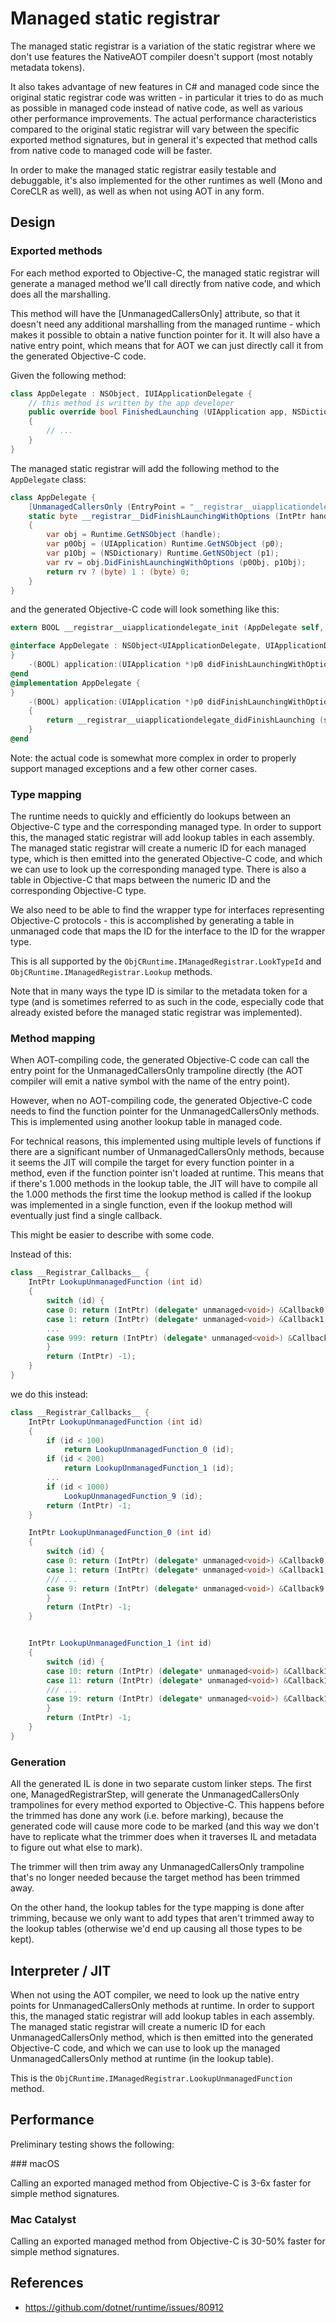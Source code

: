 # Managed static registrar

The managed static registrar is a variation of the static registrar where we
don't use features the NativeAOT compiler doesn't support (most notably
metadata tokens).

It also takes advantage of new features in C# and managed code since the
original static registrar code was written - in particular it tries to do as
much as possible in managed code instead of native code, as well as various
other performance improvements. The actual performance characteristics
compared to the original static registrar will vary between the specific
exported method signatures, but in general it's expected that method calls
from native code to managed code will be faster.

In order to make the managed static registrar easily testable and debuggable,
it's also implemented for the other runtimes as well (Mono and CoreCLR as
well), as well as when not using AOT in any form.

## Design

### Exported methods

For each method exported to Objective-C, the managed static registrar will
generate a managed method we'll call directly from native code, and which does
all the marshalling.

This method will have the [UnmanagedCallersOnly] attribute, so that it doesn't
need any additional marshalling from the managed runtime - which makes it
possible to obtain a native function pointer for it. It will also have a
native entry point, which means that for AOT we can just directly call it from
the generated Objective-C code.

Given the following method:

```csharp
class AppDelegate : NSObject, IUIApplicationDelegate {
    // this method is written by the app developer
    public override bool FinishedLaunching (UIApplication app, NSDictionary options)
    {
        // ...
    }
}
```

The managed static registrar will add the following method to the `AppDelegate` class:

```csharp
class AppDelegate {
    [UnmanagedCallersOnly (EntryPoint = "__registrar__uiapplicationdelegate_didFinishLaunching")]
    static byte __registrar__DidFinishLaunchingWithOptions (IntPtr handle, IntPtr selector, IntPtr p0, IntPtr p1)
    {
        var obj = Runtime.GetNSObject (handle);
        var p0Obj = (UIApplication) Runtime.GetNSObject (p0);
        var p1Obj = (NSDictionary) Runtime.GetNSObject (p1);
        var rv = obj.DidFinishLaunchingWithOptions (p0Obj, p1Obj);
        return rv ? (byte) 1 : (byte) 0;
    }
}
```

and the generated Objective-C code will look something like this:

```objective-c
extern BOOL __registrar__uiapplicationdelegate_init (AppDelegate self, SEL _cmd, UIApplication* p0, NSDictionary* p1);

@interface AppDelegate : NSObject<UIApplicationDelegate, UIApplicationDelegate> {
}
    -(BOOL) application:(UIApplication *)p0 didFinishLaunchingWithOptions:(NSDictionary *)p1;
@end
@implementation AppDelegate {
}
    -(BOOL) application:(UIApplication *)p0 didFinishLaunchingWithOptions:(NSDictionary *)p1
    {
        return __registrar__uiapplicationdelegate_didFinishLaunching (self, _cmd, p0, p1);
    }
@end
```

Note: the actual code is somewhat more complex in order to properly support
managed exceptions and a few other corner cases.

### Type mapping

The runtime needs to quickly and efficiently do lookups between an Objective-C
type and the corresponding managed type. In order to support this, the managed
static registrar will add lookup tables in each assembly. The managed static
registrar will create a numeric ID for each managed type, which is then
emitted into the generated Objective-C code, and which we can use to look up
the corresponding managed type. There is also a table in Objective-C that maps
between the numeric ID and the corresponding Objective-C type.

We also need to be able to find the wrapper type for interfaces representing
Objective-C protocols - this is accomplished by generating a table in
unmanaged code that maps the ID for the interface to the ID for the wrapper
type.

This is all supported by the `ObjCRuntime.IManagedRegistrar.LookTypeId` and
`ObjCRuntime.IManagedRegistrar.Lookup` methods.

Note that in many ways the type ID is similar to the metadata token for a type
(and is sometimes referred to as such in the code, especially code that
already existed before the managed static registrar was implemented).

### Method mapping

When AOT-compiling code, the generated Objective-C code can call the entry
point for the UnmanagedCallersOnly trampoline directly (the AOT compiler will
emit a native symbol with the name of the entry point).

However, when no AOT-compiling code, the generated Objective-C code needs to
find the function pointer for the UnmanagedCallersOnly methods. This is
implemented using another lookup table in managed code.

For technical reasons, this implemented using multiple levels of functions if
there are a significant number of UnmanagedCallersOnly methods, because it
seems the JIT will compile the target for every function pointer in a method,
even if the function pointer isn't loaded at runtime. This means that if
there's 1.000 methods in the lookup table, the JIT will have to compile all
the 1.000 methods the first time the lookup method is called if the lookup was
implemented in a single function, even if the lookup method will eventually
just find a single callback.

This might be easier to describe with some code.

Instead of this:

```csharp
class __Registrar_Callbacks__ {
    IntPtr LookupUnmanagedFunction (int id)
    {
        switch (id) {
        case 0: return (IntPtr) (delegate* unmanaged<void>) &Callback0;
        case 1: return (IntPtr) (delegate* unmanaged<void>) &Callback1;
        ...
        case 999: return (IntPtr) (delegate* unmanaged<void>) &Callback999;
        }
        return (IntPtr) -1);
    }
}
```

we do this instead:

```csharp
class __Registrar_Callbacks__ {
    IntPtr LookupUnmanagedFunction (int id)
    {
        if (id < 100)
            return LookupUnmanagedFunction_0 (id);
        if (id < 200)
            return LookupUnmanagedFunction_1 (id);
        ...
        if (id < 1000)
            LookupUnmanagedFunction_9 (id);
        return (IntPtr) -1;
    }

    IntPtr LookupUnmanagedFunction_0 (int id)
    {
        switch (id) {
        case 0: return (IntPtr) (delegate* unmanaged<void>) &Callback0;
        case 1: return (IntPtr) (delegate* unmanaged<void>) &Callback1;
        /// ...
        case 9: return (IntPtr) (delegate* unmanaged<void>) &Callback9;
        }
        return (IntPtr) -1;
    }


    IntPtr LookupUnmanagedFunction_1 (int id)
    {
        switch (id) {
        case 10: return (IntPtr) (delegate* unmanaged<void>) &Callback10;
        case 11: return (IntPtr) (delegate* unmanaged<void>) &Callback11;
        /// ...
        case 19: return (IntPtr) (delegate* unmanaged<void>) &Callback19;
        }
        return (IntPtr) -1;
    }
}
```


### Generation

All the generated IL is done in two separate custom linker steps. The first
one, ManagedRegistrarStep, will generate the UnmanagedCallersOnly trampolines
for every method exported to Objective-C. This happens before the trimmed has
done any work (i.e. before marking), because the generated code will cause
more code to be marked (and this way we don't have to replicate what the
trimmer does when it traverses IL and metadata to figure out what else to
mark).

The trimmer will then trim away any UnmanagedCallersOnly trampoline that's no
longer needed because the target method has been trimmed away.

On the other hand, the lookup tables for the type mapping is done after
trimming, because we only want to add types that aren't trimmed away to the
lookup tables (otherwise we'd end up causing all those types to be kept).

## Interpreter / JIT

When not using the AOT compiler, we need to look up the native entry points
for UnmanagedCallersOnly methods at runtime. In order to support this, the
managed static registrar will add lookup tables in each assembly. The managed
static registrar will create a numeric ID for each UnmanagedCallersOnly
method, which is then emitted into the generated Objective-C code, and which
we can use to look up the managed UnmanagedCallersOnly method at runtime (in
the lookup table).

This is the `ObjCRuntime.IManagedRegistrar.LookupUnmanagedFunction` method.

## Performance

Preliminary testing shows the following:

### macOS

Calling an exported managed method from Objective-C is 3-6x faster for simple method signatures.

### Mac Catalyst

Calling an exported managed method from Objective-C is 30-50% faster for simple method signatures.

## References

* https://github.com/dotnet/runtime/issues/80912
